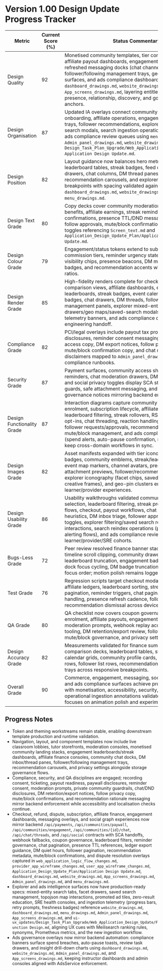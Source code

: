 # Version 1.00 Design Update Progress Tracker

| Metric | Current Score (%) | Status Commentary |
| --- | --- | --- |
| Design Quality | 92 | Monetised community templates, tier comparison layouts, affiliate payout dashboards, engagement leaderboards, refreshed messaging docks (chat channels + DM inbox), follower/following management trays, geospatial explorer surfaces, and ads compliance dashboards align to `dashboard_drawings.md`, `website_drawings.md`, and `App_screens_drawings.md`, layering entitlement, moderation, presence, relationship, discovery, and governance telemetry anchors. |
| Design Organisation | 87 | Updated IA overlays connect community switching, paywall onboarding, affiliate operations, engagement hubs, messaging trays, follower recommendations, explorer entity tabs, saved search modals, search ingestion operations dashboards, and ads compliance review queues using `menu_drawings.md`, `Admin_panel_drawings.md`, `website_drawings.md`, and `Design_Task_Plan_Upgrade/Web_Application_Design_Update/Web Application Design Update.md`. |
| Design Position | 82 | Layout guidance now balances hero metrics, tier stacks, leaderboard tables, streak badges, feed cards, resource drawers, chat columns, DM thread panes, follower lists, recommendation carousels, and explorer facet rails across breakpoints with spacing validated against `dashboard_drawings.md`, `website_drawings.md`, and `menu_drawings.md`. |
| Design Text Grade | 80 | Copy decks cover community moderation prompts, paywall benefits, affiliate earnings, streak reminders, RSVP confirmations, presence TTL/DND messaging, DM quiet hours, follow approvals, mute/block confirmations, and privacy toggles referencing `Screen_text.md` and `Application_Design_Update_Plan/Application Design Update.md`. |
| Design Colour Grade | 79 | Engagement/status tokens extend to subscription badges, commission tiers, reminder urgency states, community visibility chips, presence beacons, DM mention pills, follower badges, and recommendation accents while preserving WCAG ratios. |
| Design Render Grade | 85 | High-fidelity renders complete for checkout modals, tier comparison views, affiliate dashboards, engagement leaderboards, streak badges, event calendars, notification badges, chat drawers, DM threads, follower/following management panels, explorer mixed-entity grids/facet drawers/geo maps/saved-search modals, search ingestion telemetry banners, and ads compliance dashboards ready for engineering handoff. |
| Compliance Grade | 82 | PCI/legal overlays include payout tax prompts, affiliate disclosures, reminder consent messaging, private community access copy, DM export notices, follow privacy disclosures, mute/block confirmation copy, and chat moderation disclaimers mapped to `Admin_panel_drawings.md` and compliance runbooks. |
| Security Grade | 87 | Payment surfaces, community access shells, engagement reminders, chat moderation drawers, DM security prompts, and social privacy toggles display SCA states, membership guards, safe attachment messaging, and relationship governance notices mirroring backend enforcement. |
| Design Functionality Grade | 87 | Interaction diagrams capture community switching, paywall enrolment, subscription lifecycle, affiliate approval, leaderboard filtering, streak rollovers, RSVP flows, reminder opt-ins, chat threading, reaction handling, DM read receipts, follower requests/approvals, recommendation consumption, mute/block management, and ads compliance workflows (spend alerts, auto-pause confirmation, review assignment) to keep cross-domain workflows in sync. |
| Design Images Grade | 82 | Asset manifests expanded with tier iconography, affiliate badges, community emblems, streak/leaderboard illustrations, event map markers, channel avatars, presence glyphs, DM attachment previews, follower/recommendation artwork, explorer iconography (facet chips, saved search badges, ads creative frames), and geo-pin clusters ensuring parity across learner/provider experiences. |
| Design Usability Grade | 86 | Usability walkthroughs validated community switching, tier selection, leaderboard filtering, streak progress prompts, RSVP flows, checkout, payout workflows, chat moderation heuristics, DM inbox triage, follower approvals, privacy toggles, explorer filtering/saved search recovery/map interactions, search reindex operations (progress, retry, alerting flows), and ads compliance reviews with learner/provider/SRE cohorts. |
| Bugs-Less Grade | 72 | Peer review resolved finance banner stacking, webhook timeline scroll clipping, community drawer spacing, affiliate leaderboard truncation, engagement badge overflow, chat dock focus cycling, DM badge truncation, and follower list tab focus order; motion polish remains logged. |
| Test Grade | 76 | Regression scripts target checkout modals, tier eligibility, affiliate ledgers, leaderboard sorting, streak resets, resource pagination, reminder triggers, chat pagination, DM attachment handling, presence refresh cadence, follower pagination, and recommendation dismissal across device classes. |
| QA Grade | 80 | QA checklist now covers coupon governance, paywall enrolment, affiliate payouts, engagement reminder consent, moderation prompts, webhook replay acceptance, chat safety tooling, DM retention/export review, follow approvals, mute/block governance, and privacy setting updates. |
| Design Accuracy Grade | 82 | Measurements validated for finance summary rails, tier comparison decks, leaderboard tables, streak badges, event calendar grids, community profile cards, chat columns, DM list rows, follower list rows, recommendation cards, and reaction trays across responsive breakpoints. |
| Overall Grade | 90 | Commerce, engagement, messaging, social graph, explorer, and ads compliance surfaces achieve production readiness with monetisation, accessibility, security, compliance, and operational ingestion annotations validated; remaining work focuses on animation polish and experimentation tooling. |

## Progress Notes
- Token and theming workstreams remain stable, enabling downstream template production and runtime validation.
- Navigation, layout, and component templates now include live classroom lobbies, tutor storefronts, moderation consoles, monetised community landing stacks, engagement leaderboards/streak dashboards, affiliate finance consoles, community chat docks, DM inbox/thread panes, follower/following management trays, recommendation carousels, and privacy settings alongside storage governance flows.
- Compliance, security, and QA disciplines are engaged; recording consent, ticketing, payout readiness, paywall disclosures, reminder consent, moderation prompts, private community guardrails, chat/DND disclosures, DM retention/export notices, follow privacy copy, mute/block confirmations, and recommendation rationale messaging mirror backend enforcement while accessibility and localisation checks continue.
- Checkout, refund, dispute, subscription, affiliate finance, engagement dashboards, messaging overlays, and social graph experiences now mirror backend `/api/payments`, `/api/communities/paywall`, `/api/communities/engagement`, `/api/communities/{id}/chat`, `/api/chat/threads`, and `/api/social` contracts with SCA handoffs, webhook fallbacks, coupon governance, leaderboard filters, reminder governance, chat pagination, presence TTL references, ledger export guidance, DM quiet hours, follower pagination, recommendation metadata, mute/block confirmations, and dispute resolution overlays captured in `web_application_logic_flow_changes.md`, `provider_app_wireframe_changes.md`, `user_app_wireframe_changes.md`, `Application_Design_Update_Plan/Application Design Update.md`, `dashboard_drawings.md`, `website_drawings.md`, `App_screens_drawings.md`, `Admin_panel_drawings.md`, and `menu_drawings.md`.
- Explorer and ads intelligence surfaces now have production-ready specs: mixed-entity search tabs, facet drawers, saved search management,
  topojson map interactions, promoted ad tiles, zero-result education, SRE health consoles, and ingestion telemetry (progress bars, retry prompts, freshness badges) reference `website_drawings.md`, `dashboard_drawings.md`,
  `menu_drawings.md`, `Admin_panel_drawings.md`, `App_screens_drawings.md`, and `ui-ux_updates/Design_Task_Plan_Upgrade/Web_Application_Design_Update/Function Design.md`, aligning UX cues with Meilisearch ranking rules, synonyms, Prometheus metrics, and the new ingestion workflow.
- Ads governance overlays now mirror backend automation: compliance banners surface spend breaches, auto-pause toasts, review task drawers, and insight drill-down charts using `dashboard_drawings.md`, `website_drawings.md`, `Admin_panel_drawings.md`, and `App_screens_drawings.md`, keeping instructor dashboards and admin consoles aligned with AdsService enforcement.

